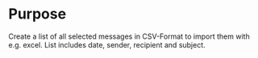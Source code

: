 # Purpose

Create a list of all selected messages in CSV-Format to import them with e.g. excel. List includes date, sender, recipient and subject.
